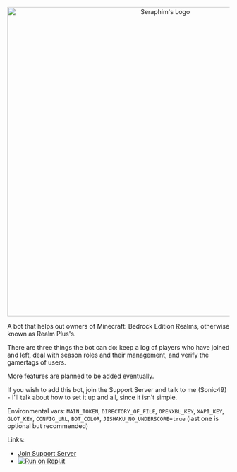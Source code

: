 <p align="center">
  <img src="https://cdn.discordapp.com/attachments/775932004985208853/846987950058635274/BedrockRealmBotBanner.png" alt="Seraphim's Logo" width="700"/>
</p>

A bot that helps out owners of Minecraft: Bedrock Edition Realms, otherwise known as Realm Plus's.

There are three things the bot can do: keep a log of players who have joined and left, deal with season roles and their management, and verify the gamertags of users.

More features are planned to be added eventually.

If you wish to add this bot, join the Support Server and talk to me (Sonic49) - I'll talk about how to set it up and all, since it isn't simple.

Environmental vars: `MAIN_TOKEN`, `DIRECTORY_OF_FILE`, `OPENXBL_KEY`, `XAPI_KEY`, `GLOT_KEY`, `CONFIG_URL`, `BOT_COLOR`, `JISHAKU_NO_UNDERSCORE=true` (last one is optional but recommended)

Links:

* [Join Support Server](https://discord.gg/NSdetwGjpK)
* [![Run on Repl.it](https://repl.it/badge/github/Sonic4999/GenericRealmBot)](https://repl.it/github/Sonic4999/GenericRealmBot)

